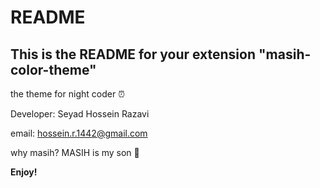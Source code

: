 # README
## This is the README for your extension "masih-color-theme"

the theme for night coder ⏰

Developer: Seyad Hossein Razavi

email: [hossein.r.1442@gmail.com](mailto:hossein.r.1442@gmail.com)

why masih? MASIH is my son 👦


**Enjoy!**
